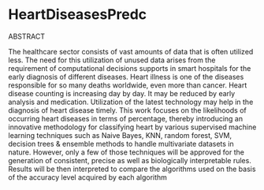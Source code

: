 # HeartDiseasesPredc

ABSTRACT

The healthcare sector consists of vast amounts of data that is often utilized less. The need for this utilization of unused data arises from the requirement of computational decisions supports in smart hospitals for the early diagnosis of different diseases. Heart illness is one of the diseases responsible for so many deaths worldwide, even more than cancer. Heart disease counting is increasing day by day. It may be reduced by early analysis and medication. Utilization of the latest technology may help in the diagnosis of heart disease timely. This work focuses on the likelihoods of occurring heart diseases in terms of percentage, thereby introducing an innovative methodology for classifying heart by various supervised machine learning techniques such as Naive Bayes, KNN, random forest, SVM, decision trees & ensemble methods to handle multivariate datasets in nature. However, only a few of those techniques will be approved for the generation of consistent, precise as well as biologically interpretable rules. Results will be then interpreted to compare the algorithms used on the basis of the accuracy level acquired by each algorithm
